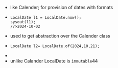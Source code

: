 - like Calender; for provision of dates with formats
- ```
  LocalDate l1 = LocalDate.now();
  sysout(l1);
  //>2024-10-02
  ```
- used to get abstraction over the Calender class
- ```
  LocalDate l2= LocalDate.of(2024,10,21);
  ```
-
- unlike Calander LocalDate is `immutable`44